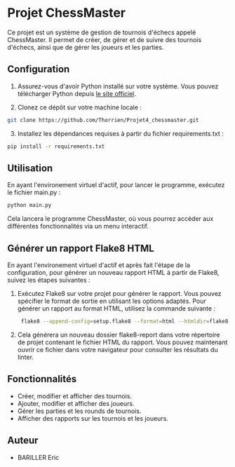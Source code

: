 # Projet ChessMaster

Ce projet est un système de gestion de tournois d'échecs appelé ChessMaster. Il permet de créer, de gérer et de suivre des tournois d'échecs, ainsi que de gérer les joueurs et les parties.

## Configuration

1. Assurez-vous d'avoir Python installé sur votre système. Vous pouvez télécharger Python depuis [le site officiel](https://www.python.org/).

2. Clonez ce dépôt sur votre machine locale :

```bash
git clone https://github.com/Thorrien/Projet4_chessmaster.git
```

3. Installez les dépendances requises à partir du fichier requirements.txt :

```bash
pip install -r requirements.txt
```

## Utilisation

En ayant l'environement virtuel d'actif, pour lancer le programme, exécutez le fichier main.py :

```bash
python main.py
```
Cela lancera le programme ChessMaster, où vous pourrez accéder aux différentes fonctionnalités via un menu interactif.

## Générer un rapport Flake8 HTML

En ayant l'environement virtuel d'actif et après fait l'étape de la configuration,
pour générer un nouveau rapport HTML à partir de Flake8,
suivez les étapes suivantes :

1. Exécutez Flake8 sur votre projet pour générer le rapport. Vous pouvez spécifier le format de sortie en utilisant les options adaptés. Pour générer un rapport au format HTML, utilisez la commande suivante :
   
   ```bash
    flake8 --append-config=setup.flake8 --format=html --htmldir=flake8-report
    ```

2. Cela générera un nouveau dossier flake8-report dans votre répertoire de projet contenant le fichier HTML du rapport. Vous pouvez maintenant ouvrir ce fichier dans votre navigateur pour consulter les résultats du linter.


## Fonctionnalités

- Créer, modifier et afficher des tournois.
- Ajouter, modifier et afficher des joueurs.
- Gérer les parties et les rounds de tournois.
- Afficher des rapports sur les tournois et les joueurs.

## Auteur

- BARILLER Eric